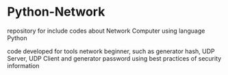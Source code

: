 # Python-Network
repository for include codes about Network Computer using language Python

code developed for tools network beginner, such as generator hash, UDP Server, UDP Client
and generator password using best practices of security information
